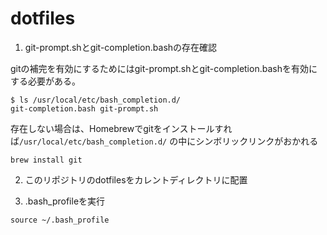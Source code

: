 # dotfiles

1. git-prompt.shとgit-completion.bashの存在確認

gitの補完を有効にするためにはgit-prompt.shとgit-completion.bashを有効にする必要がある。
```
$ ls /usr/local/etc/bash_completion.d/
git-completion.bash git-prompt.sh
```
存在しない場合は、Homebrewでgitをインストールすれば`/usr/local/etc/bash_completion.d/`
の中にシンボリックリンクがおかれる
```
brew install git
```

2. このリポジトリのdotfilesをカレントディレクトリに配置

3. .bash_profileを実行
```
source ~/.bash_profile
```
